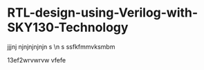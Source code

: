 # RTL-design-using-Verilog-with-SKY130-Technology
jjjnj
njnjnjnjnjn s
\n s ssfkfmmvksmbm




13ef2wrvwrvw
vfefe
